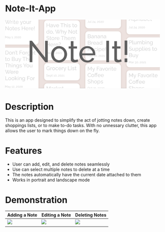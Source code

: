 # Note-It-App
<p align="center"><img src="https://github.com/Shinkyuuu/Note-It-App/blob/master/Note%20It%20Banner.PNG"></p>

# Description
This is an app designed to simplify the act of jotting notes down, create shoppings lists, or to make to-do tasks. With no unnessary clutter, this app allows the user to mark things down on the fly. 

# Features
* User can add, edit, and delete notes seamlessly
* Use can select multiple notes to delete at a time
* The notes automatically have the current date attached to them
* Works in portrait and landscape mode

# Demonstration
Adding a Note | Editing a Note | Deleting Notes
------------ | ------------- | -------------
<img src="http://g.recordit.co/Nm5uiOEOvA.gif" width=500> | <img src="http://g.recordit.co/R0dr5LTAad.gif" width=500> | <img src="http://g.recordit.co/MufRwP7cXs.gif" width=500>
